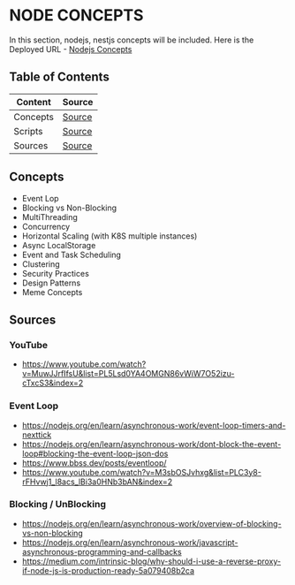 # NODE CONCEPTS

In this section, nodejs, nestjs concepts will be included. Here is the Deployed URL - [Nodejs Concepts](https://nodejs-concepts.onrender.com)

## Table of Contents

| Content  | Source                                |
| -------- | ------------------------------------- |
| Concepts | [Source](#concepts)                   |
| Scripts  | [Source](./documentations/scripts.md) |
| Sources  | [Source](#sources)                    |

## Concepts

- Event Lop
- Blocking vs Non-Blocking
- MultiThreading
- Concurrency
- Horizontal Scaling (with K8S multiple instances)
- Async LocalStorage
- Event and Task Scheduling
- Clustering
- Security Practices
- Design Patterns
- Meme Concepts

## Sources

### YouTube

- https://www.youtube.com/watch?v=MuwJJrfIfsU&list=PL5Lsd0YA4OMGN86vWiW7O52izu-cTxcS3&index=2

### Event Loop

- https://nodejs.org/en/learn/asynchronous-work/event-loop-timers-and-nexttick
- https://nodejs.org/en/learn/asynchronous-work/dont-block-the-event-loop#blocking-the-event-loop-json-dos
- https://www.bbss.dev/posts/eventloop/
- https://www.youtube.com/watch?v=M3sbOSJvhxg&list=PLC3y8-rFHvwj1_l8acs_lBi3a0HNb3bAN&index=2

### Blocking / UnBlocking

- https://nodejs.org/en/learn/asynchronous-work/overview-of-blocking-vs-non-blocking
- https://nodejs.org/en/learn/asynchronous-work/javascript-asynchronous-programming-and-callbacks
- https://medium.com/intrinsic-blog/why-should-i-use-a-reverse-proxy-if-node-js-is-production-ready-5a079408b2ca
